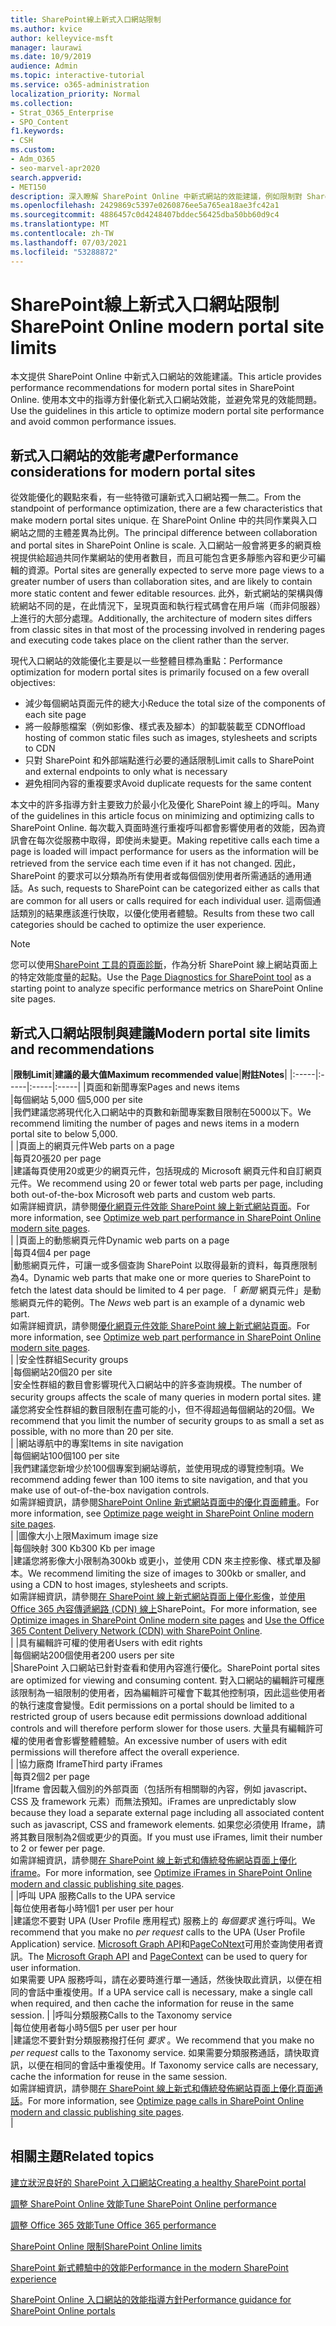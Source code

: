 ```yaml
---
title: SharePoint線上新式入口網站限制
ms.author: kvice
author: kelleyvice-msft
manager: laurawi
ms.date: 10/9/2019
audience: Admin
ms.topic: interactive-tutorial
ms.service: o365-administration
localization_priority: Normal
ms.collection:
- Strat_O365_Enterprise
- SPO_Content
f1.keywords:
- CSH
ms.custom:
- Adm_O365
- seo-marvel-apr2020
search.appverid:
- MET150
description: 深入瞭解 SharePoint Online 中新式網站的效能建議，例如限制對 SharePoint 和外部端點的呼叫。
ms.openlocfilehash: 2429869c5397e0260876ee5a765ea18ae3fc42a1
ms.sourcegitcommit: 4886457c0d4248407bddec56425dba50bb60d9c4
ms.translationtype: MT
ms.contentlocale: zh-TW
ms.lasthandoff: 07/03/2021
ms.locfileid: "53288872"
---
```

# <a name="sharepoint-online-modern-portal-site-limits"></a><span data-ttu-id="53a3e-103">SharePoint線上新式入口網站限制</span><span class="sxs-lookup"><span data-stu-id="53a3e-103">SharePoint Online modern portal site limits</span></span>

<span data-ttu-id="53a3e-104">本文提供 SharePoint Online 中新式入口網站的效能建議。</span><span class="sxs-lookup"><span data-stu-id="53a3e-104">This article provides performance recommendations for modern portal sites in SharePoint Online.</span></span> <span data-ttu-id="53a3e-105">使用本文中的指導方針優化新式入口網站效能，並避免常見的效能問題。</span><span class="sxs-lookup"><span data-stu-id="53a3e-105">Use the guidelines in this article to optimize modern portal site performance and avoid common performance issues.</span></span>

## <a name="performance-considerations-for-modern-portal-sites"></a><span data-ttu-id="53a3e-106">新式入口網站的效能考慮</span><span class="sxs-lookup"><span data-stu-id="53a3e-106">Performance considerations for modern portal sites</span></span>

<span data-ttu-id="53a3e-107">從效能優化的觀點來看，有一些特徵可讓新式入口網站獨一無二。</span><span class="sxs-lookup"><span data-stu-id="53a3e-107">From the standpoint of performance optimization, there are a few characteristics that make modern portal sites unique.</span></span> <span data-ttu-id="53a3e-108">在 SharePoint Online 中的共同作業與入口網站之間的主體差異為比例。</span><span class="sxs-lookup"><span data-stu-id="53a3e-108">The principal difference between collaboration and portal sites in SharePoint Online is scale.</span></span> <span data-ttu-id="53a3e-109">入口網站一般會將更多的網頁檢視提供給超過共同作業網站的使用者數目，而且可能包含更多靜態內容和更少可編輯的資源。</span><span class="sxs-lookup"><span data-stu-id="53a3e-109">Portal sites are generally expected to serve more page views to a greater number of users than collaboration sites, and are likely to contain more static content and fewer editable resources.</span></span> <span data-ttu-id="53a3e-110">此外，新式網站的架構與傳統網站不同的是，在此情況下，呈現頁面和執行程式碼會在用戶端（而非伺服器）上進行的大部分處理。</span><span class="sxs-lookup"><span data-stu-id="53a3e-110">Additionally, the architecture of modern sites differs from classic sites in that most of the processing involved in rendering pages and executing code takes place on the client rather than the server.</span></span>

<span data-ttu-id="53a3e-111">現代入口網站的效能優化主要是以一些整體目標為重點：</span><span class="sxs-lookup"><span data-stu-id="53a3e-111">Performance optimization for modern portal sites is primarily focused on a few overall objectives:</span></span>

- <span data-ttu-id="53a3e-112">減少每個網站頁面元件的總大小</span><span class="sxs-lookup"><span data-stu-id="53a3e-112">Reduce the total size of the components of each site page</span></span>
- <span data-ttu-id="53a3e-113">將一般靜態檔案（例如影像、樣式表及腳本）的卸載裝載至 CDN</span><span class="sxs-lookup"><span data-stu-id="53a3e-113">Offload hosting of common static files such as images, stylesheets and scripts to CDN</span></span>
- <span data-ttu-id="53a3e-114">只對 SharePoint 和外部端點進行必要的通話限制</span><span class="sxs-lookup"><span data-stu-id="53a3e-114">Limit calls to SharePoint and external endpoints to only what is necessary</span></span>
- <span data-ttu-id="53a3e-115">避免相同內容的重複要求</span><span class="sxs-lookup"><span data-stu-id="53a3e-115">Avoid duplicate requests for the same content</span></span>

<span data-ttu-id="53a3e-116">本文中的許多指導方針主要致力於最小化及優化 SharePoint 線上的呼叫。</span><span class="sxs-lookup"><span data-stu-id="53a3e-116">Many of the guidelines in this article focus on minimizing and optimizing calls to SharePoint Online.</span></span> <span data-ttu-id="53a3e-117">每次載入頁面時進行重複呼叫都會影響使用者的效能，因為資訊會在每次從服務中取得，即使尚未變更。</span><span class="sxs-lookup"><span data-stu-id="53a3e-117">Making repetitive calls each time a page is loaded will impact performance for users as the information will be retrieved from the service each time even if it has not changed.</span></span> <span data-ttu-id="53a3e-118">因此，SharePoint 的要求可以分類為所有使用者或每個個別使用者所需通話的通用通話。</span><span class="sxs-lookup"><span data-stu-id="53a3e-118">As such, requests to SharePoint can be categorized either as calls that are common for all users or calls required for each individual user.</span></span> <span data-ttu-id="53a3e-119">這兩個通話類別的結果應該進行快取，以優化使用者體驗。</span><span class="sxs-lookup"><span data-stu-id="53a3e-119">Results from these two call categories should be cached to optimize the user experience.</span></span>

>[!NOTE]
><span data-ttu-id="53a3e-120">您可以使用[SharePoint 工具的頁面診斷](./page-diagnostics-for-spo.md)，作為分析 SharePoint 線上網站頁面上的特定效能度量的起點。</span><span class="sxs-lookup"><span data-stu-id="53a3e-120">Use the [Page Diagnostics for SharePoint tool](./page-diagnostics-for-spo.md) as a starting point to analyze specific performance metrics on SharePoint Online site pages.</span></span>

## <a name="modern-portal-site-limits-and-recommendations"></a><span data-ttu-id="53a3e-121">新式入口網站限制與建議</span><span class="sxs-lookup"><span data-stu-id="53a3e-121">Modern portal site limits and recommendations</span></span>

|<span data-ttu-id="53a3e-122">**限制**</span><span class="sxs-lookup"><span data-stu-id="53a3e-122">**Limit**</span></span>|<span data-ttu-id="53a3e-123">**建議的最大值**</span><span class="sxs-lookup"><span data-stu-id="53a3e-123">**Maximum recommended value**</span></span>|<span data-ttu-id="53a3e-124">**附註**</span><span class="sxs-lookup"><span data-stu-id="53a3e-124">**Notes**</span></span>|
|:-----|:-----|:-----|:-----|
|<span data-ttu-id="53a3e-125">頁面和新聞專案</span><span class="sxs-lookup"><span data-stu-id="53a3e-125">Pages and news items</span></span>  <br/> |<span data-ttu-id="53a3e-126">每個網站 5,000 個</span><span class="sxs-lookup"><span data-stu-id="53a3e-126">5,000 per site</span></span>  <br/> |<span data-ttu-id="53a3e-127">我們建議您將現代化入口網站中的頁數和新聞專案數目限制在5000以下。</span><span class="sxs-lookup"><span data-stu-id="53a3e-127">We recommend limiting the number of pages and news items in a modern portal site to below 5,000.</span></span>  <br/> |
|<span data-ttu-id="53a3e-128">頁面上的網頁元件</span><span class="sxs-lookup"><span data-stu-id="53a3e-128">Web parts on a page</span></span>  <br/> |<span data-ttu-id="53a3e-129">每頁20張</span><span class="sxs-lookup"><span data-stu-id="53a3e-129">20 per page</span></span>  <br/> |<span data-ttu-id="53a3e-130">建議每頁使用20或更少的網頁元件，包括現成的 Microsoft 網頁元件和自訂網頁元件。</span><span class="sxs-lookup"><span data-stu-id="53a3e-130">We recommend using 20 or fewer total web parts per page, including both out-of-the-box Microsoft web parts and custom web parts.</span></span> <br/> <span data-ttu-id="53a3e-131">如需詳細資訊，請參閱[優化網頁元件效能 SharePoint 線上新式網站頁面](modern-web-part-optimization.md)。</span><span class="sxs-lookup"><span data-stu-id="53a3e-131">For more information, see [Optimize web part performance in SharePoint Online modern site pages](modern-web-part-optimization.md).</span></span>  <br/> |
|<span data-ttu-id="53a3e-132">頁面上的動態網頁元件</span><span class="sxs-lookup"><span data-stu-id="53a3e-132">Dynamic web parts on a page</span></span>  <br/> |<span data-ttu-id="53a3e-133">每頁4個</span><span class="sxs-lookup"><span data-stu-id="53a3e-133">4 per page</span></span>  <br/> |<span data-ttu-id="53a3e-134">動態網頁元件，可讓一或多個查詢 SharePoint 以取得最新的資料，每頁應限制為4。</span><span class="sxs-lookup"><span data-stu-id="53a3e-134">Dynamic web parts that make one or more queries to SharePoint to fetch the latest data should be limited to 4 per page.</span></span> <span data-ttu-id="53a3e-135">「 _新聞_ 網頁元件」是動態網頁元件的範例。</span><span class="sxs-lookup"><span data-stu-id="53a3e-135">The _News_ web part is an example of a dynamic web part.</span></span> <br/> <span data-ttu-id="53a3e-136">如需詳細資訊，請參閱[優化網頁元件效能 SharePoint 線上新式網站頁面](modern-web-part-optimization.md)。</span><span class="sxs-lookup"><span data-stu-id="53a3e-136">For more information, see [Optimize web part performance in SharePoint Online modern site pages](modern-web-part-optimization.md).</span></span>    <br/> |
|<span data-ttu-id="53a3e-137">安全性群組</span><span class="sxs-lookup"><span data-stu-id="53a3e-137">Security groups</span></span>  <br/> |<span data-ttu-id="53a3e-138">每個網站20個</span><span class="sxs-lookup"><span data-stu-id="53a3e-138">20 per site</span></span>  <br/> |<span data-ttu-id="53a3e-139">安全性群組的數目會影響現代入口網站中的許多查詢規模。</span><span class="sxs-lookup"><span data-stu-id="53a3e-139">The number of security groups affects the scale of many queries in modern portal sites.</span></span> <span data-ttu-id="53a3e-140">建議您將安全性群組的數目限制在盡可能的小，但不得超過每個網站的20個。</span><span class="sxs-lookup"><span data-stu-id="53a3e-140">We recommend that you limit the number of security groups to as small a set as possible, with no more than 20 per site.</span></span>  <br/> |
|<span data-ttu-id="53a3e-141">網站導航中的專案</span><span class="sxs-lookup"><span data-stu-id="53a3e-141">Items in site navigation</span></span>  <br/> |<span data-ttu-id="53a3e-142">每個網站100個</span><span class="sxs-lookup"><span data-stu-id="53a3e-142">100 per site</span></span>  <br/> |<span data-ttu-id="53a3e-143">我們建議您新增少於100個專案到網站導航，並使用現成的導覽控制項。</span><span class="sxs-lookup"><span data-stu-id="53a3e-143">We recommend adding fewer than 100 items to site navigation, and that you make use of out-of-the-box navigation controls.</span></span>  <br/> <span data-ttu-id="53a3e-144">如需詳細資訊，請參閱[SharePoint Online 新式網站頁面中的優化頁面體重](modern-page-weight-optimization.md)。</span><span class="sxs-lookup"><span data-stu-id="53a3e-144">For more information, see [Optimize page weight in SharePoint Online modern site pages](modern-page-weight-optimization.md).</span></span> <br/> |
|<span data-ttu-id="53a3e-145">圖像大小上限</span><span class="sxs-lookup"><span data-stu-id="53a3e-145">Maximum image size</span></span>  <br/> |<span data-ttu-id="53a3e-146">每個映射 300 Kb</span><span class="sxs-lookup"><span data-stu-id="53a3e-146">300 Kb per image</span></span>  <br/> |<span data-ttu-id="53a3e-147">建議您將影像大小限制為300kb 或更小，並使用 CDN 來主控影像、樣式單及腳本。</span><span class="sxs-lookup"><span data-stu-id="53a3e-147">We recommend limiting the size of images to 300kb or smaller, and using a CDN to host images, stylesheets and scripts.</span></span> <br/><span data-ttu-id="53a3e-148">如需詳細資訊，請參閱[在 SharePoint 線上新式網站頁面上優化影像](modern-image-optimization.md)，並[使用 Office 365 內容傳遞網路 (CDN) 線上](use-microsoft-365-cdn-with-spo.md)SharePoint。</span><span class="sxs-lookup"><span data-stu-id="53a3e-148">For more information, see [Optimize images in SharePoint Online modern site pages](modern-image-optimization.md) and [Use the Office 365 Content Delivery Network (CDN) with SharePoint Online](use-microsoft-365-cdn-with-spo.md).</span></span>  <br/> |
|<span data-ttu-id="53a3e-149">具有編輯許可權的使用者</span><span class="sxs-lookup"><span data-stu-id="53a3e-149">Users with edit rights</span></span>  <br/> |<span data-ttu-id="53a3e-150">每個網站200個使用者</span><span class="sxs-lookup"><span data-stu-id="53a3e-150">200 users per site</span></span>  <br/> |<span data-ttu-id="53a3e-151">SharePoint 入口網站已針對查看和使用內容進行優化。</span><span class="sxs-lookup"><span data-stu-id="53a3e-151">SharePoint portal sites are optimized for viewing and consuming content.</span></span> <span data-ttu-id="53a3e-152">對入口網站的編輯許可權應該限制為一組限制的使用者，因為編輯許可權會下載其他控制項，因此這些使用者的執行速度會變慢。</span><span class="sxs-lookup"><span data-stu-id="53a3e-152">Edit permissions on a portal should be limited to a restricted group of users because edit permissions download additional controls and will therefore perform slower for those users.</span></span> <span data-ttu-id="53a3e-153">大量具有編輯許可權的使用者會影響整體體驗。</span><span class="sxs-lookup"><span data-stu-id="53a3e-153">An excessive number of users with edit permissions will therefore affect the overall experience.</span></span> <br/> |
|<span data-ttu-id="53a3e-154">協力廠商 Iframe</span><span class="sxs-lookup"><span data-stu-id="53a3e-154">Third party iFrames</span></span>  <br/> |<span data-ttu-id="53a3e-155">每頁2個</span><span class="sxs-lookup"><span data-stu-id="53a3e-155">2 per page</span></span>  <br/> |<span data-ttu-id="53a3e-156">Iframe 會因載入個別的外部頁面（包括所有相關聯的內容，例如 javascript、CSS 及 framework 元素）而無法預知。</span><span class="sxs-lookup"><span data-stu-id="53a3e-156">iFrames are unpredictably slow because they load a separate external page including all associated content such as javascript, CSS and framework elements.</span></span> <span data-ttu-id="53a3e-157">如果您必須使用 Iframe，請將其數目限制為2個或更少的頁面。</span><span class="sxs-lookup"><span data-stu-id="53a3e-157">If you must use iFrames, limit their number to 2 or fewer per page.</span></span><br/> <span data-ttu-id="53a3e-158">如需詳細資訊，請參閱[在 SharePoint 線上新式和傳統發佈網站頁面上優化 iframe](modern-iframe-optimization.md)。</span><span class="sxs-lookup"><span data-stu-id="53a3e-158">For more information, see [Optimize iFrames in SharePoint Online modern and classic publishing site pages](modern-iframe-optimization.md).</span></span> <br/> |
|<span data-ttu-id="53a3e-159">呼叫 UPA 服務</span><span class="sxs-lookup"><span data-stu-id="53a3e-159">Calls to the UPA service</span></span>  <br/> |<span data-ttu-id="53a3e-160">每位使用者每小時1個</span><span class="sxs-lookup"><span data-stu-id="53a3e-160">1 per user per hour</span></span>  <br/> |<span data-ttu-id="53a3e-161">建議您不要對 UPA (User Profile 應用程式) 服務上的 _每個要求_ 進行呼叫。</span><span class="sxs-lookup"><span data-stu-id="53a3e-161">We recommend that you make no _per request_ calls to the UPA (User Profile Application) service.</span></span> <span data-ttu-id="53a3e-162">[Microsoft Graph API](/graph/call-api)和[PageCoNtext](/javascript/api/sp-page-context/pagecontext)可用於查詢使用者資訊。</span><span class="sxs-lookup"><span data-stu-id="53a3e-162">The [Microsoft Graph API](/graph/call-api) and [PageContext](/javascript/api/sp-page-context/pagecontext) can be used to query for user information.</span></span>  <br/> <span data-ttu-id="53a3e-163">如果需要 UPA 服務呼叫，請在必要時進行單一通話，然後快取此資訊，以便在相同的會話中重複使用。</span><span class="sxs-lookup"><span data-stu-id="53a3e-163">If a UPA service call is necessary, make a single call when required, and then cache the information for reuse in the same session.</span></span> |
|<span data-ttu-id="53a3e-164">呼叫分類服務</span><span class="sxs-lookup"><span data-stu-id="53a3e-164">Calls to the Taxonomy service</span></span>  <br/> |<span data-ttu-id="53a3e-165">每位使用者每小時5個</span><span class="sxs-lookup"><span data-stu-id="53a3e-165">5 per user per hour</span></span>  <br/> |<span data-ttu-id="53a3e-166">建議您不要針對分類服務撥打任何 _要求_ 。</span><span class="sxs-lookup"><span data-stu-id="53a3e-166">We recommend that you make no _per request_ calls to the Taxonomy service.</span></span> <span data-ttu-id="53a3e-167">如果需要分類服務通話，請快取資訊，以便在相同的會話中重複使用。</span><span class="sxs-lookup"><span data-stu-id="53a3e-167">If Taxonomy service calls are necessary, cache the information for reuse in the same session.</span></span> <br/> <span data-ttu-id="53a3e-168">如需詳細資訊，請參閱[在 SharePoint 線上新式和傳統發佈網站頁面上優化頁面通話](modern-page-call-optimization.md)。</span><span class="sxs-lookup"><span data-stu-id="53a3e-168">For more information, see [Optimize page calls in SharePoint Online modern and classic publishing site pages](modern-page-call-optimization.md).</span></span> <br/> |

## <a name="related-topics"></a><span data-ttu-id="53a3e-169">相關主題</span><span class="sxs-lookup"><span data-stu-id="53a3e-169">Related topics</span></span>

[<span data-ttu-id="53a3e-170">建立狀況良好的 SharePoint 入口網站</span><span class="sxs-lookup"><span data-stu-id="53a3e-170">Creating a healthy SharePoint portal</span></span>](/sharepoint/portal-health)

[<span data-ttu-id="53a3e-171">調整 SharePoint Online 效能</span><span class="sxs-lookup"><span data-stu-id="53a3e-171">Tune SharePoint Online performance</span></span>](tune-sharepoint-online-performance.md)

[<span data-ttu-id="53a3e-172">調整 Office 365 效能</span><span class="sxs-lookup"><span data-stu-id="53a3e-172">Tune Office 365 performance</span></span>](tune-microsoft-365-performance.md)

[<span data-ttu-id="53a3e-173">SharePoint Online 限制</span><span class="sxs-lookup"><span data-stu-id="53a3e-173">SharePoint Online limits</span></span>](/office365/servicedescriptions/sharepoint-online-service-description/sharepoint-online-limits)

[<span data-ttu-id="53a3e-174">SharePoint 新式體驗中的效能</span><span class="sxs-lookup"><span data-stu-id="53a3e-174">Performance in the modern SharePoint experience</span></span>](/sharepoint/modern-experience-performance)

[<span data-ttu-id="53a3e-175">SharePoint Online 入口網站的效能指導方針</span><span class="sxs-lookup"><span data-stu-id="53a3e-175">Performance guidance for SharePoint Online portals</span></span>](/sharepoint/dev/solution-guidance/portal-performance)
